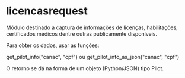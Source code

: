 # licencasrequest
Módulo destinado a captura de informações de licenças, habilitações, certificados médicos dentre outras publicamente disponíveis.


Para obter os dados, usar as funções:

get_pilot_info("canac", "cpf")
ou
get_pilot_info_as_json("canac", "cpf")

O retorno se dá na forma de um objeto (Python/JSON) tipo Pilot. 
